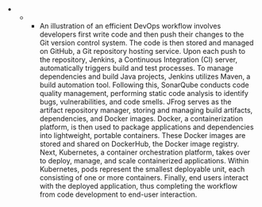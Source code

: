 - - -  An illustration of an efficient DevOps workflow involves developers first write code and then push their changes to the Git version control system. The code is then stored and managed on GitHub, a Git repository hosting service. Upon each push to the repository, Jenkins, a Continuous Integration (CI) server, automatically triggers build and test processes. To manage dependencies and build Java projects, Jenkins utilizes Maven, a build automation tool. Following this, SonarQube conducts code quality management, performing static code analysis to identify bugs, vulnerabilities, and code smells. JFrog serves as the artifact repository manager, storing and managing build artifacts, dependencies, and Docker images. Docker, a containerization platform, is then used to package applications and dependencies into lightweight, portable containers. These Docker images are stored and shared on DockerHub, the Docker image registry. Next, Kubernetes, a container orchestration platform, takes over to deploy, manage, and scale containerized applications. Within Kubernetes, pods represent the smallest deployable unit, each consisting of one or more containers. Finally, end users interact with the deployed application, thus completing the workflow from code development to end-user interaction.
